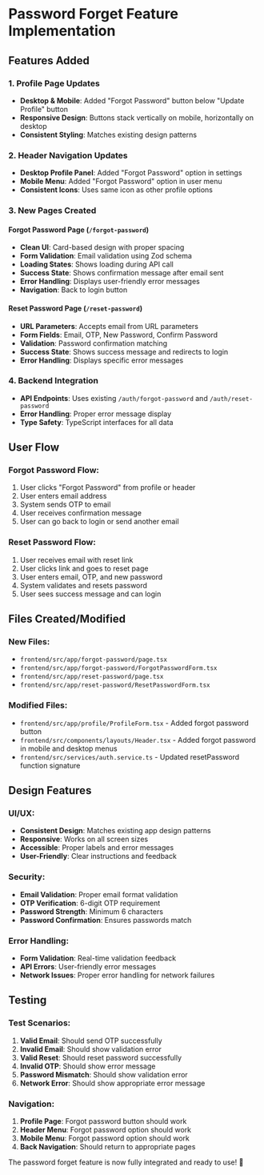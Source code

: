 # Password Forget Feature Implementation

## Features Added

### 1. Profile Page Updates
- **Desktop & Mobile**: Added "Forgot Password" button below "Update Profile" button
- **Responsive Design**: Buttons stack vertically on mobile, horizontally on desktop
- **Consistent Styling**: Matches existing design patterns

### 2. Header Navigation Updates
- **Desktop Profile Panel**: Added "Forgot Password" option in settings
- **Mobile Menu**: Added "Forgot Password" option in user menu
- **Consistent Icons**: Uses same icon as other profile options

### 3. New Pages Created

#### Forgot Password Page (`/forgot-password`)
- **Clean UI**: Card-based design with proper spacing
- **Form Validation**: Email validation using Zod schema
- **Loading States**: Shows loading during API call
- **Success State**: Shows confirmation message after email sent
- **Error Handling**: Displays user-friendly error messages
- **Navigation**: Back to login button

#### Reset Password Page (`/reset-password`)
- **URL Parameters**: Accepts email from URL parameters
- **Form Fields**: Email, OTP, New Password, Confirm Password
- **Validation**: Password confirmation matching
- **Success State**: Shows success message and redirects to login
- **Error Handling**: Displays specific error messages

### 4. Backend Integration
- **API Endpoints**: Uses existing `/auth/forgot-password` and `/auth/reset-password`
- **Error Handling**: Proper error message display
- **Type Safety**: TypeScript interfaces for all data

## User Flow

### Forgot Password Flow:
1. User clicks "Forgot Password" from profile or header
2. User enters email address
3. System sends OTP to email
4. User receives confirmation message
5. User can go back to login or send another email

### Reset Password Flow:
1. User receives email with reset link
2. User clicks link and goes to reset page
3. User enters email, OTP, and new password
4. System validates and resets password
5. User sees success message and can login

## Files Created/Modified

### New Files:
- `frontend/src/app/forgot-password/page.tsx`
- `frontend/src/app/forgot-password/ForgotPasswordForm.tsx`
- `frontend/src/app/reset-password/page.tsx`
- `frontend/src/app/reset-password/ResetPasswordForm.tsx`

### Modified Files:
- `frontend/src/app/profile/ProfileForm.tsx` - Added forgot password button
- `frontend/src/components/layouts/Header.tsx` - Added forgot password in mobile and desktop menus
- `frontend/src/services/auth.service.ts` - Updated resetPassword function signature

## Design Features

### UI/UX:
- **Consistent Design**: Matches existing app design patterns
- **Responsive**: Works on all screen sizes
- **Accessible**: Proper labels and error messages
- **User-Friendly**: Clear instructions and feedback

### Security:
- **Email Validation**: Proper email format validation
- **OTP Verification**: 6-digit OTP requirement
- **Password Strength**: Minimum 6 characters
- **Password Confirmation**: Ensures passwords match

### Error Handling:
- **Form Validation**: Real-time validation feedback
- **API Errors**: User-friendly error messages
- **Network Issues**: Proper error handling for network failures

## Testing

### Test Scenarios:
1. **Valid Email**: Should send OTP successfully
2. **Invalid Email**: Should show validation error
3. **Valid Reset**: Should reset password successfully
4. **Invalid OTP**: Should show error message
5. **Password Mismatch**: Should show validation error
6. **Network Error**: Should show appropriate error message

### Navigation:
1. **Profile Page**: Forgot password button should work
2. **Header Menu**: Forgot password option should work
3. **Mobile Menu**: Forgot password option should work
4. **Back Navigation**: Should return to appropriate pages

The password forget feature is now fully integrated and ready to use! 🎉
